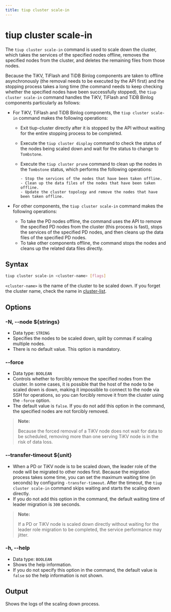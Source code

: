 ```yaml
---
title: tiup cluster scale-in
---
```


# tiup cluster scale-in

The `tiup cluster scale-in` command is used to scale down the cluster, which takes the services of the specified nodes offline, removes the specified nodes from the cluster, and deletes the remaining files from those nodes.

Because the TiKV, TiFlash and TiDB Binlog components are taken to offline asynchronously (the removal needs to be executed by the API first) and the stopping process takes a long time (the command needs to keep checking whether the specified nodes have been successfully stopped), the `tiup cluster scale-in` command handles the TiKV, TiFlash and TiDB Binlog components particularly as follows:

- For TiKV, TiFlash and TiDB Binlog components, the `tiup cluster scale-in` command makes the following operations:

  - Exit tiup-cluster directly after it is stopped by the API without waiting for the entire stopping process to be completed.
  - Execute the `tiup cluster display` command to check the status of the nodes being scaled down and wait for the status to change to `Tombstone`.
  - Execute the `tiup cluster prune` command to clean up the nodes in the `Tombstone` status, which performs the following operations:

        - Stop the services of the nodes that have been taken offline.
        - Clean up the data files of the nodes that have been taken offline.
        - Update the cluster topology and remove the nodes that have been taken offline.

- For other components, the `tiup cluster scale-in` command makes the following operations:

  - To take the PD nodes offline, the command uses the API to remove the specified PD nodes from the cluster (this process is fast), stops the services of the specified PD nodes, and then cleans up the data files of the specified PD nodes.
  - To take other components offline, the command stops the nodes and cleans up the related data files directly.

## Syntax

```sh
tiup cluster scale-in <cluster-name> [flags]
```

`<cluster-name>` is the name of the cluster to be scaled down. If you forget the cluster name, check the name in [cluster-list](/tiup/tiup-component-cluster-list.md).

## Options

### -N, --node ${strings}

- Data type: `STRING`
- Specifies the nodes to be scaled down, split by commas if scaling multiple nodes.
- There is no default value. This option is mandatory.

### --force

- Data type: `BOOLEAN`
- Controls whether to forcibly remove the specified nodes from the cluster. In some cases, it is possible that the host of the node to be scaled down is down, making it impossible to connect to the node via SSH for operations, so you can forcibly remove it from the cluster using the `-force` option.
- The default value is `false`. If you do not add this option in the command, the specified nodes are not forcibly removed.

> **Note:**
>
> Because the forced removal of a TiKV node does not wait for data to be scheduled, removing more than one serving TiKV node is in the risk of data loss.

### --transfer-timeout ${unit}

- When a PD or TiKV node is to be scaled down, the leader role of the node will be migrated to other nodes first. Because the migration process takes some time, you can set the maximum waiting time (in seconds) by configuring `-transfer-timeout`. After the timeout, the `tiup cluster scale-in` command skips waiting and starts the scaling down directly.
- If you do not add this option in the command, the default waiting time of leader migration is `300` seconds.

> **Note:**
>
> If a PD or TiKV node is scaled down directly without waiting for the leader role migration to be completed, the service performance may jitter.

### -h, --help

- Data type: `BOOLEAN`
- Shows the help information.
- If you do not specify this option in the command, the default value is `false` so the help information is not shown.

## Output

Shows the logs of the scaling down process.